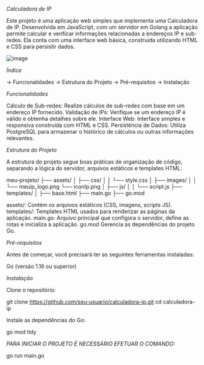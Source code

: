 *Calculadora de IP*

Este projeto é uma aplicação web simples que implementa uma Calculadora de IP. Desenvolvida em JavaScript, com um servidor em Golang a aplicação permite calcular e verificar informações relacionadas a endereços IP e sub-redes. Ela conta com uma interface web básica, construída utilizando HTML e CSS para persistir dados.

![image](https://github.com/user-attachments/assets/3c4401b6-6939-47d9-bf62-138236ccd5d8)


*Índice*

-> Funcionalidades
-> Estrutura do Projeto
-> Pré-requisitos
-> Instalação

*Funcionalidades*

Cálculo de Sub-redes: Realize cálculos de sub-redes com base em um endereço IP fornecido.
Validação de IPs: Verifique se um endereço IP é válido e obtenha detalhes sobre ele.
Interface Web: Interface simples e responsiva construída com HTML e CSS.
Persistência de Dados: Utiliza PostgreSQL para armazenar o histórico de cálculos ou outras informações relevantes.

*Estrutura do Projeto*

A estrutura do projeto segue boas práticas de organização de código, separando a lógica do servidor, arquivos estáticos e templates HTML:

meu-projeto/
├── assets/
│   ├── css/
│   │   └── style.css
│   ├── images/
│   │   └── meuip_logo.png
        └── iconIp.png
│   ├── js/
│   │   └── script.js
├── templates/
│   ├── base.html
├── main.go
├── go.mod

assets/: Contém os arquivos estáticos (CSS, imagens, scripts JS).
templates/: Templates HTML usados para renderizar as páginas da aplicação.
main.go: Arquivo principal que configura o servidor, define as rotas e inicializa a aplicação.
go.mod Gerencia as dependências do projeto Go.

*Pré-requisitos*

Antes de começar, você precisará ter as seguintes ferramentas instaladas:

Go (versão 1.16 ou superior)

*Instalação*

Clone o repositório:

git clone https://github.com/seu-usuario/calculadora-ip.git
cd calculadora-ip

Instale as dependências do Go:

go mod tidy

*PARA INICIAR O PROJETO É NECESSÁRIO EFETUAR O COMANDO:*

go run main.go

